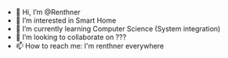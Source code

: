 - 👋 Hi, I’m @Renthner
- 👀 I’m interested in Smart Home
- 🌱 I’m currently learning Computer Science (System integration)
- 💞️ I’m looking to collaborate on ???
- 📫 How to reach me: I'm renthner everywhere

<!---
Renthner/Renthner is a ✨ special ✨ repository because its `README.md` (this file) appears on your GitHub profile.
You can click the Preview link to take a look at your changes.
--->
